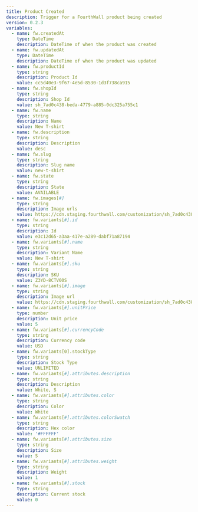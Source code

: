 ```yaml
---
title: Product Created
description: Trigger for a FourthWall product being created
version: 0.2.3
variables:
  - name: fw.createdAt
    type: DateTime
    description: DateTime of when the product was created
  - name: fw.updatedAt
    type: DateTime
    description: DateTime of when the product was updated
  - name: fw.productId
    type: string
    description: Product Id
    value: cc5d40e3-9f67-4e5d-8530-1d3f738ca915
  - name: fw.shopId
    type: string
    description: Shop Id
    value: sh_7ad0c438-beda-4779-a885-0dc325a755c1
  - name: fw.name
    type: string
    description: Name
    value: New T-shirt
  - name: fw.description
    type: string
    description: Description
    value: desc
  - name: fw.slug
    type: string
    description: Slug name
    value: new-t-shirt
  - name: fw.state
    type: string
    description: State
    value: AVAILABLE
  - name: fw.images[#]
    type: string
    description: Image urls
    value: https://cdn.staging.fourthwall.com/customization/sh_7ad0c438-beda-4779-a885-0dc325a755c1/5a125858-0e0c-4099-996f-db61cbd62f8e.jpeg
  - name: fw.variants[#].id
    type: string
    description: Id
    value: e3c12d65-a3aa-417e-a289-dabf71a87194
  - name: fw.variants[#].name
    type: string
    description: Variant Name
    value: New T-shirt
  - name: fw.variants[#].sku
    type: string
    description: SKU
    value: Z3YD-8CTV00S
  - name: fw.variants[#].image
    type: string
    description: Image url
    value: https://cdn.staging.fourthwall.com/customization/sh_7ad0c438-beda-4779-a885-0dc325a755c1/5a125858-0e0c-4099-996f-db61cbd62f8e.jpeg
  - name: fw.variants[#].unitPrice
    type: number
    description: Unit price
    value: 5
  - name: fw.variants[#].currencyCode
    type: string
    description: Currency code
    value: USD
  - name: fw.variants[0].stockType
    type: string
    description: Stock Type
    value: UNLIMITED
  - name: fw.variants[#].attributes.description
    type: string
    description: Description
    value: White, S
  - name: fw.variants[#].attributes.color
    type: string
    description: Color
    value: White
  - name: fw.variants[#].attributes.colorSwatch
    type: string
    description: Hex color
    value: '#FFFFFF'
  - name: fw.variants[#].attributes.size
    type: string
    description: Size
    value: S
  - name: fw.variants[#].attributes.weight
    type: string
    description: Weight
    value: 1
  - name: fw.variants[#].stock
    type: string
    description: Current stock
    value: 0
---
```

